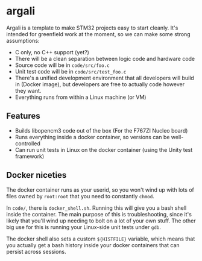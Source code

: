 # argali

Argali is a template to make STM32 projects easy to start cleanly.
It's intended for greenfield work at the moment, so we can make some
strong assumptions:

* C only, no C++ support (yet?)
* There will be a clean separation between logic code and hardware
  code
* Source code will be in `code/src/foo.c`
* Unit test code will be in `code/src/test_foo.c`
* There's a unified development environment that all developers will
  build in (Docker image), but developers are free to actually code
  however they want.
* Everything runs from within a Linux machine (or VM)


## Features

* Builds libopencm3 code out of the box (For the F767ZI Nucleo board)
* Runs everything inside a docker container, so versions can be
  well-controlled
* Can run unit tests in Linux on the docker container (using the Unity
  test framework)


## Docker niceties

The docker container runs as your userid, so you won't wind up with
lots of files owned by `root:root` that you need to constantly
`chmod`.

In `code/`, there is `docker_shell.sh`.  Running this will give you a
bash shell inside the container.  The main purpose of this is
troubleshooting, since it's likely that you'll wind up needing to bolt
on a lot of your own stuff.  The other big use for this is running
your Linux-side unit tests under `gdb`.

The docker shell also sets a custom `${HISTFILE}` variable, which
means that you actually get a bash history inside your docker
containers that can persist across sessions.
